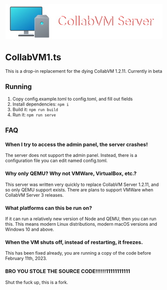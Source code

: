 ![Banner image](https://raw.githubusercontent.com/HolyNetworkAdapter/collabvm-1.2.ts/master/cvmserver.png "Banner image")
# CollabVM1.ts
This is a drop-in replacement for the dying CollabVM 1.2.11. Currently in beta

## Running
1. Copy config.example.toml to config.toml, and fill out fields
2. Install dependencies: `npm i`
3. Build it: `npm run build`
4. Run it: `npm run serve`

## FAQ
### When I try to access the admin panel, the server crashes!
The server does not support the admin panel. Instead, there is a configuration file you can edit named config.toml.
### Why only QEMU? Why not VMWare, VirtualBox, etc.?
This server was written very quickly to replace CollabVM Server 1.2.11, and so only QEMU support exists. There are plans to support VMWare when CollabVM Server 3 releases.
### What platforms can this be run on?
If it can run a relatively new version of Node and QEMU, then you can run this. This means modern Linux distributions, modern macOS versions and Windows 10 and above.
### When the VM shuts off, instead of restarting, it freezes.
This has been fixed already, you are running a copy of the code before February 11th, 2023.
### BRO YOU STOLE THE SOURCE CODE!!!!!!11111111111
Shut the fuck up, this is a fork.
